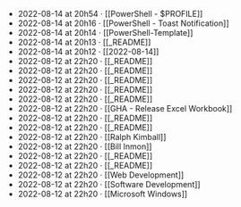 - 2022-08-14 at 20h54 · [[PowerShell - $PROFILE]]
- 2022-08-14 at 20h16 · [[PowerShell - Toast Notification]]
- 2022-08-14 at 20h14 · [[PowerShell-Template]]
- 2022-08-14 at 20h13 · [[_README]]
- 2022-08-14 at 20h12 · [[2022-08-14]]
- 2022-08-12 at 22h20 · [[_README]]
- 2022-08-12 at 22h20 · [[_README]]
- 2022-08-12 at 22h20 · [[_README]]
- 2022-08-12 at 22h20 · [[_README]]
- 2022-08-12 at 22h20 · [[_README]]
- 2022-08-12 at 22h20 · [[GHA - Release Excel Workbook]]
- 2022-08-12 at 22h20 · [[_README]]
- 2022-08-12 at 22h20 · [[_README]]
- 2022-08-12 at 22h20 · [[Ralph Kimball]]
- 2022-08-12 at 22h20 · [[Bill Inmon]]
- 2022-08-12 at 22h20 · [[_README]]
- 2022-08-12 at 22h20 · [[_README]]
- 2022-08-12 at 22h20 · [[Web Development]]
- 2022-08-12 at 22h20 · [[Software Development]]
- 2022-08-12 at 22h20 · [[Microsoft Windows]]
